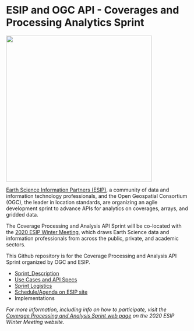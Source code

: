 #  ESIP and OGC API - Coverages and Processing Analytics Sprint


<img src="https://www.opengeospatial.org/pub/www/files/pressrelease/CovProcAnAPISprint.png" width="400"/>



[Earth Science Information Partners (ESIP)](https://www.esipfed.org/), a community of data and information technology professionals, and the Open Geospatial Consortium (OGC), the leader in location standards, are organizing an agile development sprint to advance APIs for analytics on coverages, arrays, and gridded data.

The Coverage Processing and Analysis API Sprint will be co-located with the [2020 ESIP Winter Meeting](https://2020esipwintermeeting.sched.com/info), which draws Earth Science data and information professionals from across the public, private, and academic sectors.

This Github repository is for the Coverage Processing and Analysis API Sprint organized by OGC and ESIP.

* [Sprint_Description](Sprint_Description.adoc)
* [Use Cases and API Specs](UseCases_Specs.adoc)
* [Sprint Logistics](logistics.adoc)
* [Schedule/Agenda on ESIP site](https://2020esipwintermeeting.sched.com/event/Vabd/esip-and-ogc-api-coverage-analytics-sprint-day-1)
* Implementations


_For more information, including info on how to participate, visit the [Coverage Processing and Analysis Sprint web page](https://2020esipwintermeeting.sched.com/event/Vabd/esip-and-ogc-api-coverage-analytics-sprint-day-1) on the 2020 ESIP Winter Meeting website._
